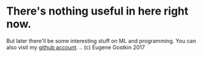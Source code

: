 # There's nothing useful in here right now.
But later there'll be some interesting stuff on ML and programming. You can also visit my [github account](https://github.com/gostkin). ..
(c) Eugene Gostkin 2017
